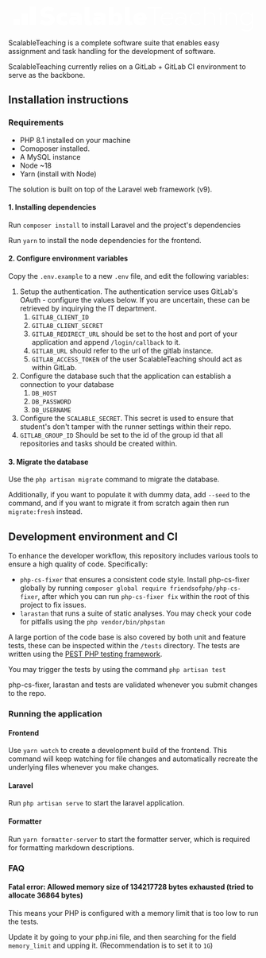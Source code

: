 <svg width="100%" height="100%" viewBox="0 0 1179 122" version="1.1" xmlns="http://www.w3.org/2000/svg" xmlns:xlink="http://www.w3.org/1999/xlink" xml:space="preserve" fill="white" style="fill-rule: evenodd; clip-rule: evenodd; stroke-linejoin: round; stroke-miterlimit: 2; height: 50px; margin-top: 4px;"><g transform="matrix(1,0,0,1,-73.9597,-87.9925)"><g transform="matrix(125.644,0,0,125.644,200,178.072)"><path d="M0.32,0.017C0.5,0.017 0.617,-0.077 0.617,-0.214C0.617,-0.337 0.529,-0.415 0.351,-0.436C0.274,-0.445 0.24,-0.459 0.24,-0.501C0.24,-0.54 0.274,-0.565 0.34,-0.565C0.395,-0.565 0.456,-0.55 0.528,-0.517L0.587,-0.662C0.495,-0.703 0.425,-0.717 0.333,-0.717C0.165,-0.717 0.056,-0.629 0.056,-0.493C0.056,-0.371 0.138,-0.304 0.32,-0.286C0.406,-0.277 0.43,-0.251 0.43,-0.213C0.43,-0.167 0.391,-0.144 0.317,-0.144C0.254,-0.144 0.181,-0.166 0.106,-0.212L0.035,-0.061C0.128,-0.003 0.221,0.017 0.32,0.017Z" style="fill-rule: nonzero;"></path></g> <g transform="matrix(125.644,0,0,125.644,280.413,178.072)"><path d="M0.307,0.011C0.375,0.011 0.437,-0.009 0.494,-0.049L0.417,-0.172C0.388,-0.148 0.356,-0.135 0.317,-0.135C0.251,-0.135 0.209,-0.18 0.209,-0.249C0.209,-0.314 0.253,-0.359 0.321,-0.359C0.351,-0.359 0.383,-0.35 0.411,-0.329L0.484,-0.454C0.436,-0.488 0.373,-0.505 0.308,-0.505C0.14,-0.505 0.029,-0.402 0.029,-0.245C0.029,-0.087 0.135,0.011 0.307,0.011Z" style="fill-rule: nonzero;"></path></g> <g transform="matrix(125.644,0,0,125.644,343.486,178.072)"><path d="M0.27,-0.506C0.194,-0.506 0.135,-0.495 0.061,-0.468L0.091,-0.346C0.146,-0.363 0.195,-0.373 0.243,-0.373C0.314,-0.373 0.343,-0.349 0.343,-0.292L0.343,-0.291C0.314,-0.303 0.271,-0.312 0.226,-0.312C0.107,-0.312 0.027,-0.251 0.027,-0.15C0.027,-0.056 0.095,0.009 0.196,0.009C0.279,0.009 0.338,-0.037 0.36,-0.094L0.363,-0.094C0.358,-0.048 0.357,-0.023 0.357,-0L0.524,-0L0.524,-0.31C0.524,-0.445 0.442,-0.506 0.27,-0.506ZM0.26,-0.127C0.227,-0.127 0.207,-0.142 0.207,-0.168C0.207,-0.195 0.227,-0.212 0.265,-0.212C0.291,-0.212 0.322,-0.204 0.345,-0.195C0.338,-0.153 0.306,-0.127 0.26,-0.127Z" style="fill-rule: nonzero;"></path></g> <g transform="matrix(125.644,0,0,125.644,415.983,178.072)"><path d="M0.216,0.012C0.265,0.012 0.324,0.002 0.358,-0.019L0.329,-0.145C0.312,-0.138 0.297,-0.135 0.28,-0.135C0.251,-0.135 0.24,-0.156 0.24,-0.186L0.24,-0.7L0.058,-0.7L0.058,-0.161C0.058,-0.047 0.111,0.012 0.216,0.012Z" style="fill-rule: nonzero;"></path></g> <g transform="matrix(125.644,0,0,125.644,461.34,178.072)"><path d="M0.27,-0.506C0.194,-0.506 0.135,-0.495 0.061,-0.468L0.091,-0.346C0.146,-0.363 0.195,-0.373 0.243,-0.373C0.314,-0.373 0.343,-0.349 0.343,-0.292L0.343,-0.291C0.314,-0.303 0.271,-0.312 0.226,-0.312C0.107,-0.312 0.027,-0.251 0.027,-0.15C0.027,-0.056 0.095,0.009 0.196,0.009C0.279,0.009 0.338,-0.037 0.36,-0.094L0.363,-0.094C0.358,-0.048 0.357,-0.023 0.357,-0L0.524,-0L0.524,-0.31C0.524,-0.445 0.442,-0.506 0.27,-0.506ZM0.26,-0.127C0.227,-0.127 0.207,-0.142 0.207,-0.168C0.207,-0.195 0.227,-0.212 0.265,-0.212C0.291,-0.212 0.322,-0.204 0.345,-0.195C0.338,-0.153 0.306,-0.127 0.26,-0.127Z" style="fill-rule: nonzero;"></path></g> <g transform="matrix(125.644,0,0,125.644,533.837,178.072)"><path d="M0.385,0.011C0.515,0.011 0.613,-0.096 0.613,-0.25C0.613,-0.41 0.519,-0.505 0.396,-0.505C0.319,-0.505 0.256,-0.46 0.223,-0.4L0.22,-0.4C0.239,-0.474 0.242,-0.528 0.242,-0.595L0.242,-0.7L0.058,-0.7L0.058,-0L0.22,-0C0.22,-0.02 0.22,-0.041 0.217,-0.079L0.22,-0.079C0.252,-0.023 0.311,0.011 0.385,0.011ZM0.333,-0.136C0.273,-0.136 0.236,-0.181 0.236,-0.249C0.236,-0.314 0.277,-0.358 0.335,-0.358C0.395,-0.358 0.433,-0.312 0.433,-0.245C0.433,-0.179 0.391,-0.136 0.333,-0.136Z" style="fill-rule: nonzero;"></path></g> <g transform="matrix(125.644,0,0,125.644,614.501,178.072)"><path d="M0.216,0.012C0.265,0.012 0.324,0.002 0.358,-0.019L0.329,-0.145C0.312,-0.138 0.297,-0.135 0.28,-0.135C0.251,-0.135 0.24,-0.156 0.24,-0.186L0.24,-0.7L0.058,-0.7L0.058,-0.161C0.058,-0.047 0.111,0.012 0.216,0.012Z" style="fill-rule: nonzero;"></path></g> <g transform="matrix(125.644,0,0,125.644,659.858,178.072)"><path d="M0.549,-0.27C0.549,-0.42 0.442,-0.505 0.301,-0.505C0.171,-0.505 0.029,-0.426 0.029,-0.245C0.029,-0.066 0.16,0.011 0.311,0.011C0.394,0.011 0.468,-0.016 0.518,-0.062L0.444,-0.165C0.41,-0.139 0.371,-0.124 0.321,-0.124C0.28,-0.124 0.224,-0.147 0.213,-0.199L0.541,-0.199C0.547,-0.223 0.549,-0.248 0.549,-0.27ZM0.297,-0.375C0.34,-0.375 0.382,-0.349 0.376,-0.29L0.211,-0.29C0.214,-0.348 0.253,-0.375 0.297,-0.375Z" style="fill-rule: nonzero;"></path></g> <g transform="matrix(125.644,0,0,125.644,731.852,178.072)"><path d="M0.573,-0.7L0.016,-0.7L0.016,-0.645L0.265,-0.645L0.265,-0L0.324,-0L0.324,-0.645L0.573,-0.645L0.573,-0.7Z" style="fill-rule: nonzero;"></path></g> <g transform="matrix(125.644,0,0,125.644,792.036,178.072)"><path d="M0.529,-0.265C0.529,-0.417 0.435,-0.504 0.294,-0.504C0.151,-0.504 0.049,-0.396 0.049,-0.247C0.049,-0.096 0.15,0.01 0.296,0.01C0.37,0.01 0.449,-0.018 0.502,-0.072L0.471,-0.111C0.425,-0.066 0.356,-0.042 0.297,-0.042C0.19,-0.042 0.114,-0.114 0.106,-0.226L0.527,-0.226C0.528,-0.24 0.529,-0.253 0.529,-0.265ZM0.293,-0.452C0.404,-0.452 0.473,-0.388 0.475,-0.275L0.106,-0.275C0.118,-0.383 0.192,-0.452 0.293,-0.452Z" style="fill-rule: nonzero;"></path></g> <g transform="matrix(125.644,0,0,125.644,863.527,178.072)"><path d="M0.252,-0.501C0.194,-0.501 0.138,-0.488 0.076,-0.46L0.093,-0.413C0.142,-0.435 0.2,-0.45 0.25,-0.45C0.357,-0.45 0.424,-0.407 0.424,-0.313L0.424,-0.265C0.363,-0.296 0.304,-0.308 0.241,-0.308C0.126,-0.308 0.04,-0.251 0.04,-0.149C0.04,-0.049 0.123,0.009 0.23,0.009C0.32,0.009 0.397,-0.038 0.429,-0.108L0.431,-0.108C0.429,-0.073 0.429,-0.038 0.429,-0L0.481,-0L0.481,-0.313C0.481,-0.442 0.39,-0.501 0.252,-0.501ZM0.237,-0.042C0.159,-0.042 0.097,-0.082 0.097,-0.15C0.097,-0.219 0.159,-0.259 0.247,-0.259C0.305,-0.259 0.377,-0.242 0.426,-0.214C0.42,-0.11 0.337,-0.042 0.237,-0.042Z" style="fill-rule: nonzero;"></path></g> <g transform="matrix(125.644,0,0,125.644,933.888,178.072)"><path d="M0.305,0.01C0.371,0.01 0.433,-0.012 0.482,-0.054L0.454,-0.098C0.409,-0.06 0.356,-0.043 0.305,-0.043C0.197,-0.043 0.106,-0.118 0.106,-0.247C0.106,-0.377 0.197,-0.451 0.305,-0.451C0.354,-0.451 0.405,-0.434 0.446,-0.399L0.477,-0.442C0.429,-0.482 0.371,-0.504 0.306,-0.504C0.162,-0.504 0.049,-0.405 0.049,-0.247C0.049,-0.09 0.163,0.01 0.305,0.01Z" style="fill-rule: nonzero;"></path></g> <g transform="matrix(125.644,0,0,125.644,999.223,178.072)"><path d="M0.086,-0L0.143,-0L0.143,-0.271C0.143,-0.371 0.217,-0.449 0.322,-0.449C0.426,-0.449 0.481,-0.387 0.481,-0.28L0.481,-0L0.538,-0L0.538,-0.284C0.538,-0.422 0.463,-0.501 0.33,-0.501C0.242,-0.501 0.169,-0.453 0.141,-0.393L0.139,-0.393C0.142,-0.426 0.143,-0.471 0.143,-0.516L0.143,-0.7L0.086,-0.7L0.086,-0Z" style="fill-rule: nonzero;"></path></g> <g transform="matrix(125.644,0,0,125.644,1076.75,178.072)"><path d="M0.114,-0.601C0.141,-0.601 0.159,-0.62 0.159,-0.646C0.159,-0.671 0.141,-0.69 0.114,-0.69C0.088,-0.69 0.069,-0.671 0.069,-0.646C0.069,-0.62 0.088,-0.601 0.114,-0.601ZM0.086,-0L0.143,-0L0.143,-0.494L0.086,-0.494L0.086,-0Z" style="fill-rule: nonzero;"></path></g> <g transform="matrix(125.644,0,0,125.644,1105.52,178.072)"><path d="M0.086,-0L0.143,-0L0.143,-0.271C0.143,-0.371 0.217,-0.449 0.322,-0.449C0.426,-0.449 0.481,-0.387 0.481,-0.28L0.481,-0L0.538,-0L0.538,-0.284C0.538,-0.422 0.463,-0.501 0.33,-0.501C0.241,-0.501 0.169,-0.457 0.14,-0.391L0.138,-0.391C0.14,-0.428 0.14,-0.461 0.14,-0.494L0.086,-0.494L0.086,-0Z" style="fill-rule: nonzero;"></path></g> <g transform="matrix(125.644,0,0,125.644,1183.04,178.072)"><path d="M0.313,0.25C0.461,0.25 0.553,0.159 0.553,0.011L0.553,-0.494L0.498,-0.494C0.498,-0.438 0.498,-0.418 0.5,-0.38L0.498,-0.38C0.473,-0.451 0.393,-0.503 0.296,-0.503C0.152,-0.503 0.049,-0.397 0.049,-0.247C0.049,-0.098 0.152,0.007 0.297,0.007C0.392,0.007 0.472,-0.043 0.497,-0.111L0.499,-0.111C0.497,-0.071 0.496,-0.044 0.495,0.021C0.494,0.129 0.424,0.197 0.312,0.197C0.241,0.197 0.182,0.182 0.11,0.147L0.088,0.195C0.155,0.232 0.232,0.25 0.313,0.25ZM0.303,-0.046C0.188,-0.046 0.106,-0.129 0.106,-0.248C0.106,-0.367 0.186,-0.45 0.301,-0.45C0.417,-0.45 0.496,-0.369 0.496,-0.249C0.496,-0.126 0.42,-0.046 0.303,-0.046Z" style="fill-rule: nonzero;"></path></g></g> <g transform="matrix(1,0,0,1,-211.614,-178.072)"><g transform="matrix(0.836124,6.15741e-17,-9.22742e-17,-0.499529,34.6784,401.981)"><rect x="211.614" y="268.072" width="35.88" height="60.057"></rect></g> <g transform="matrix(0.836124,2.07526e-17,-3.10995e-17,-0.999057,74.6784,535.89)"><rect x="211.614" y="268.072" width="35.88" height="60.057"></rect></g> <g transform="matrix(0.836124,-2.0069e-17,3.00751e-17,-1.49859,114.678,669.8)"><rect x="211.614" y="268.072" width="35.88" height="60.057"></rect></g></g></svg>

ScalableTeaching is a complete software suite that enables easy assignment and task handling for the development of software.

ScalableTeaching currently relies on a GitLab + GitLab CI environment to serve as the backbone.

## Installation instructions

### Requirements

- PHP 8.1 installed on your machine
- Comoposer installed.
- A MySQL instance
- Node ~18
- Yarn (install with Node)

The solution is built on top of the Laravel web framework (v9).

#### 1. Installing dependencies
Run `composer install` to install Laravel and the project's dependencies

Run `yarn` to install the node dependencies for the frontend.

#### 2. Configure environment variables

Copy the `.env.example` to a new `.env` file, and edit the following variables:

1. Setup the authentication. The authentication service uses GitLab's OAuth - configure the values below. If you are uncertain, these can be retrieved by inquirying the IT department.
    1. `GITLAB_CLIENT_ID`
    2. `GITLAB_CLIENT_SECRET`
    3. `GITLAB_REDIRECT_URL` should be set to the host and port of your application and append `/login/callback` to it.
    4. `GITLAB_URL` should refer to the url of the gitlab instance.
    5. `GITLAB_ACCESS_TOKEN` of the user ScalableTeaching should act as within GitLab.
2. Configure the database such that the application can establish a connection to your database
    1. `DB_HOST`
    2. `DB_PASSWORD`
    3. `DB_USERNAME`
3. Configure the `SCALABLE_SECRET`. This secret is used to ensure that student's don't tamper with the runner settings within their repo.
4. `GITLAB_GROUP_ID` Should be set to the id of the group id that all repositories and tasks should be created within.


#### 3. Migrate the database
Use the `php artisan migrate` command to migrate the database.

Additionally, if you want to populate it with dummy data, add `--seed` to the command, and if you want to migrate it from scratch again then run `migrate:fresh` instead.

## Development environment and CI

To enhance the developer workflow, this repository includes various tools to ensure a high quality of code.
Specifically:
- `php-cs-fixer` that ensures a consistent code style. Install php-cs-fixer globally by running `composer global require friendsofphp/php-cs-fixer`, after which you can run `php-cs-fixer fix` within the root of this project to fix issues.
- `larastan` that runs a suite of static analyses. You may check your code for pitfalls using the `php vendor/bin/phpstan` 


A large portion of the code base is also covered by both unit and feature tests, these can be inspected within the `/tests` directory. The tests are written using the [PEST PHP testing framework](https://pestphp.com/).

You may trigger the tests by using the command `php artisan test`

php-cs-fixer, larastan and tests are validated whenever you submit changes to the repo.

### Running the application

#### Frontend

Use `yarn watch` to create a development build of the frontend. This command will keep watching for file changes and automatically recreate the underlying files whenever you make changes.

#### Laravel
Run `php artisan serve` to start the laravel application. 

#### Formatter 
Run `yarn formatter-server` to start the formatter server, which is required for formatting markdown descriptions.


### FAQ

#### Fatal error: Allowed memory size of 134217728 bytes exhausted (tried to allocate 36864 bytes)
This means your PHP is configured with a memory limit that is too low to run the tests.

Update it by going to your php.ini file, and then searching for the field `memory_limit` and upping it. (Recommendation is to set it to `1G`)
